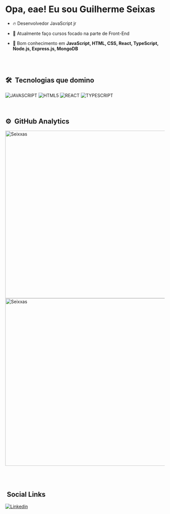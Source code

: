 <h1> Opa, eae! Eu sou Guilherme Seixas </h1>

- 🔥 Desenvolvedor JavaScript jr

- 📕 Atualmente faço cursos focado na parte de Front-End

- 🧠 Bom conhecimento em **JavaScript, HTML, CSS, React, TypeScript, Node.js, Express.js, MongoDB**

<br><br>

## 🛠 &nbsp;Tecnologias que domino

<img align="center" alt="JAVASCRIPT"
src="https://img.shields.io/badge/JavaScript-323330?style=for-the-badge&logo=javascript&logoColor=F7DF1E">
<img align="center" alt="HTML5" 
src="https://img.shields.io/badge/HTML5-E34F26?style=for-the-badge&logo=html5&logoColor=white">
<img align="center" alt="REACT"
src="https://img.shields.io/badge/React-20232A?style=for-the-badge&logo=react&logoColor=61DAFB">
<img align="center" alt="TYPESCRIPT"
src="https://img.shields.io/badge/TypeScript-007ACC?style=for-the-badge&logo=typescript&logoColor=white">

<br>

## ⚙️ &nbsp;GitHub Analytics


<p align="left">

<img width="530em" src="https://github-readme-stats.vercel.app/api?username=Seixxas&show_icons=true&theme=dark" alt="Seixxas" >
  
<img width="530em" src="https://github-readme-stats.vercel.app/api/top-langs/?username=Seixxas&layout=compact&theme=dark" alt="Seixxas">  
  
</p>

<br><br>

## &nbsp;Social Links

[![Linkedin](https://img.shields.io/badge/LinkedIn-0077B5?style=for-the-badge&logo=linkedin&logoColor=white)](https://www.linkedin.com/in/guilherme-seixas-133819201/) 

